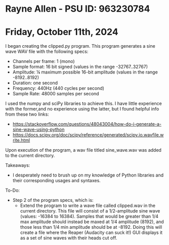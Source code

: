 # Rayne Allen - PSU ID: 963230784



# Friday, October 11th, 2024

I began creating the clipped.py program. This program generates a sine wave WAV file with the following specs:

* Channels per frame: 1 (mono)
* Sample format: 16 bit signed (values in the range -32767..32767)
* Amplitude: ¼ maximum possible 16-bit amplitude (values in the range -8192..8192)
* Duration: one second
* Frequency: 440Hz (440 cycles per second)
* Sample Rate: 48000 samples per second

I used the numpy and sciPy libraries to achieve this. I have little experience with the former,and no experience using the latter, but I found helpful info from these two links:
* https://stackoverflow.com/questions/48043004/how-do-i-generate-a-sine-wave-using-python
* https://docs.scipy.org/doc/scipy/reference/generated/scipy.io.wavfile.write.html

Upon execution of the program, a wav file titled sine_wave.wav was added to the current directory. 

Takeaways:
* I desperately need to brush up on my knowledge of Python libraries and their corresponding usages and syntaxes. 

To-Do:
* Step 2 of the program specs, which is:
  * Extend the program to write a wave file called clipped.wav in the current directory. This file will consist of a 1/2-amplitude sine wave (values: -16384 to 16384). Samples that would be greater than 1/4 max amplitude should instead be maxed at 1/4 amplitude (8192), and those less than 1/4 min amplitude should be at -8192. Doing this will create a file where the Reaper (Audacity can suck it!) GUI displays it as a set of sine waves with their heads cut off. 